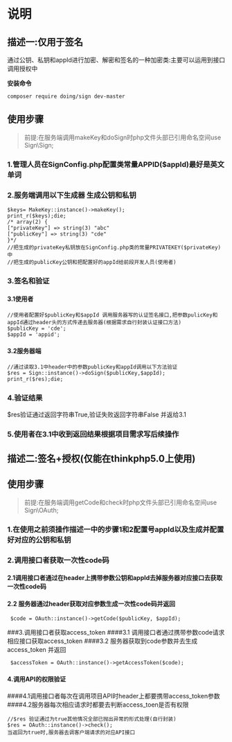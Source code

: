 # 说明
## 描述一:仅用于签名
  通过公钥、私钥和appId进行加密、解密和签名的一种加密类:主要可以运用到接口调用授权中
  
**安装命令**
~~~
composer require doing/sign dev-master
~~~
## 使用步骤
> 前提:在服务端调用makeKey和doSign时php文件头部已引用命名空间use Sign\Sign;

### 1.管理人员在SignConfig.php配置类常量APPID($appId)最好是英文单词
### 2.服务端调用以下生成器 生成公钥和私钥
~~~
$keys= MakeKey::instance()->makeKey();
print_r($keys);die;
/* array(2) {
["privateKey"] => string(3) "abc"
["publicKey"] => string(3) "cde"
}*/
//把生成的privateKey私钥放在SignConfig.php类的常量PRIVATEKEY($privateKey)中
//把生成的publicKey公钥和把配置好的appId给前段开发人员(使用者)
~~~
### 3.签名和验证
#### 3.1使用者
~~~
//使用者配置好$publicKey和$appId 调用服务器写的认证签名接口,把参数pulicKey和appId通过header头的方式传递去服务器(根据需求自行封装认证接口方法)
$publicKey = 'cde';
$appId = 'appid';
~~~
#### 3.2服务器端
~~~
//通过读取3.1中header中的参数publicKey和appId调用以下方法验证
$res = Sign::instance()->doSign($publicKey,$appId);
print_r($res);die;
~~~
### 4.验证结果
$res验证通过返回字符串True,验证失败返回字符串False 并返给3.1
### 5.使用者在3.1中收到返回结果根据项目需求写后续操作

## 描述二:签名+授权(仅能在thinkphp5.0上使用)

## 使用步骤
> 前提:在服务端调用getCode和check时php文件头部已引用命名空间use Sign\OAuth;
### 1.在使用之前须操作描述一中的步骤1和2配置号appId以及生成并配置好对应的公钥和私钥
### 2.调用接口者获取一次性code码
#### 2.1调用接口者通过在header上携带参数公钥和appId去掉服务器对应接口去获取一次性code码
#### 2.2 服务器通过header获取对应参数生成一次性code码并返回
~~~
 $code = OAuth::instance()->getCode($publicKey, $appId);
~~~

###3.调用接口者获取access_token
####3.1 调用接口者通过携带参数code请求相应接口获取access_token
####3.2 服务器获取到code参数并去生成access_token 并返回
~~~
 $accessToken = OAuth::instance()->getAccessToken($code);
~~~

#### 4.调用API的权限验证
####4.1调用接口者每次在调用项目API时header上都要携带access_token参数
####4.2服务器每次相应请求时都要去判断access_toen是否有权限
~~~
//$res 验证通过为true其他情况全部已抛出异常的形式处理(自行封装)
$res = OAuth::instance()->check();
当返回为true时,服务器去调客户端请求的对应API接口
~~~


